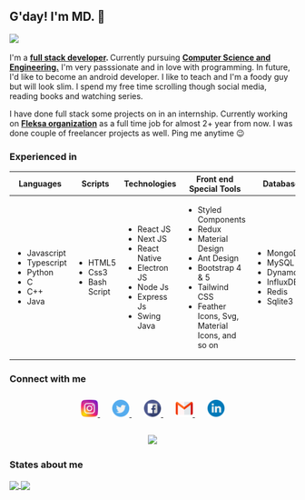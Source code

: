 <!-- @format -->
<!--
<p align="center">
   <img src="./img/developer1.png" alt="Call me MD!" width="200" height="200"  />
</p> -->

<!-- <p style="font-size : 40px" align="center"> -->

## G'day! I'm MD. &#x1F44B;

<!-- </p> -->
<p>
  <a href="https://github.com/MohamedJakkariya/github-readme-stats">
    <img src="https://user-images.githubusercontent.com/20175372/87330405-d1fbc500-c538-11ea-8dca-55854d681b31.gif"/>
  </a>
</p>


I'm a <strong> [full stack developer](https://mddev.tech). </strong> Currently pursuing <strong> [Computer Science and Engineering.](https://)</strong> I'm very passsionate and in love with programming. In future, I'd like to become an android developer. I like to teach and I'm a foody guy but will look slim. I spend my free time scrolling though social media, reading books and watching series.

I have done full stack some projects on in an internship. Currently working on <strong>[Fleksa organization](https://fleksa.com)</strong> as a full time job for almost 2+ year from now. I was done couple of freelancer projects as well. Ping me anytime 😉

### Experienced in
<table>
   <thead>
      <th>Languages</th>
      <th>Scripts</th>
      <th>Technologies</th>
      <th>Front end Special Tools</th>
      <th>Database</th>
      <th>DevOps</th>
      <th>Design Tools</th>
   </thead>
   <tr>  
      <td>
       <ul>
         <li>Javascript</li>
         <li>Typescript</li>
         <li>Python</li>
         <li>C</li>
         <li>C++</li>
         <li>Java</li>
       </ul>
      </td>
       <td>
       <ul>
         <li>HTML5</li>
         <li>Css3</li>
         <li>Bash Script</li>
       </ul>
      </td>
      <td>
       <ul>
         <li>React JS</li>
         <li>Next JS</li>
         <li>React Native</li>
         <li>Electron JS</li>
         <li>Node Js</li>
         <li>Express Js</li>
         <li>Swing Java</li>
       </ul>
      </td>
      <td>
       <ul>
         <li>Styled Components</li>
         <li>Redux</li>
         <li>Material Design</li>
         <li>Ant Design</li>
         <li>Bootstrap 4 & 5</li>
          <li>Tailwind CSS </li>
         <li>Feather Icons, Svg, Material Icons, and so on</li>
       </ul>
      </td>   
       <td>
       <ul>
         <li>MongoDb</li>
         <li>MySQL</li>
         <li>DynamoDB</li>
         <li>InfluxDB</li>
         <li>Redis</li>
          <li>Sqlite3</li>
       </ul>
      </td>
      <td>
       <ul>
         <li>Jenkins</li>
         <li>AWS basic</li>
         <li>GitHub</li>
         <li>GitLab</li>
       </ul>
      </td>
       <td>
       <ul> 
         <li>Figma</li>
         <li>Adobe Xd</li>
         <li>StarUML</li>
         <li>Lucid Chart</li>
         <li>Adobe Illustrator</li>
       </ul>
      </td>
   </tr>
  
</table>

### Connect with me

<p align="center" style="padding:10px 0">
    <a href="https://www.instagram.com/mhmd_jack_thasin/" style="padding:0 5px">
        <img src="./img/social_media/instagram.png" width="30">
    </a>&nbsp;&nbsp;
     <a href="https://twitter.com/md_devv" style="padding:0 5px">
        <img src="./img/social_media/twitter.png" width="30">
    </a>&nbsp;&nbsp;
     <a href="https://www.facebook.com/mohamed.jakkariya.338" style="padding:0 5px">
        <img src="./img/social_media/facebook.png" width="30">
    </a>&nbsp;&nbsp;
     <a href="mailto:jacksparrow.mdjack@gmail.com?subject=Contact" style="padding:0 5px">
        <img src="./img/social_media/gmail.png" width="30">
    </a>&nbsp;&nbsp;
     <a href="https://www.linkedin.com/in/mohamed-jakkariya-a72850166/" style="padding:0 5px">
        <img src="./img/social_media/linkedin.png" width="30">
    </a>
</p>

<h4 align="center"> 
  <img src="https://komarev.com/ghpvc/?username=MohamedJakkariya&style=flat-square&color=brightgreen">
</h4>

### States about me

<a href="https://github.com/MohamedJakkariya/github-readme-stats">
  <img align="center" src="https://github-readme-stats.vercel.app/api?username=MohamedJakkariya&count_private=true&show_icons=true&theme=vue&custom_title=Mdjack's%20statistics" />
</a>

<!-- Language cards  -->
<a href="https://github.com/MohamedJakkariya/github-readme-stats">
  <img align="center" src="https://github-readme-stats.vercel.app/api/top-langs/?username=MohamedJakkariya&layout=compact&langs_count=8" />
</a>
